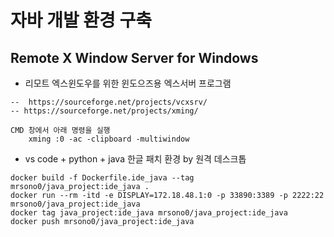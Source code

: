 # 자바 개발 환경 구축

## Remote X Window Server for Windows  

- 리모트 엑스윈도우를 위한 윈도으즈용 엑스서버 프로그램  

```
--  https://sourceforge.net/projects/vcxsrv/  
-- https://sourceforge.net/projects/xming/ 

CMD 창에서 아래 명령을 실행
    xming :0 -ac -clipboard -multiwindow
```

- vs code + python + java 한글 패치 환경 by 원격 데스크톱

```
docker build -f Dockerfile.ide_java --tag mrsono0/java_project:ide_java .
docker run --rm -itd -e DISPLAY=172.18.48.1:0 -p 33890:3389 -p 2222:22 mrsono0/java_project:ide_java
docker tag java_project:ide_java mrsono0/java_project:ide_java
docker push mrsono0/java_project:ide_java
```
